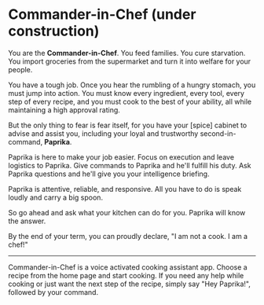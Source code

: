 # Commander-in-Chef (under construction)

You are the **Commander-in-Chef**. You feed families. You cure starvation. You import groceries from the supermarket and turn it into welfare for your people.

You have a tough job. Once you hear the rumbling of a hungry stomach, you must jump into action. You must know every ingredient, every tool, every step of every recipe, and you must cook to the best of your ability, all while maintaining a high approval rating.

But the only thing to fear is fear itself, for you have your [spice] cabinet to advise and assist you, including your loyal and trustworthy second-in-command, **Paprika**.

Paprika is here to make your job easier. Focus on execution and leave logistics to Paprika. Give commands to Paprika and he'll fulfill his duty. Ask Paprika questions and he'll give you your intelligence briefing.

Paprika is attentive, reliable, and responsive. All you have to do is speak loudly and carry a big spoon.

So go ahead and ask what your kitchen can do for you. Paprika will know the answer.

By the end of your term, you can proudly declare, "I am not a cook. I am a chef!"

---

Commander-in-Chef is a voice activated cooking assistant app. Choose a recipe from the home page and start cooking. If you need any help while cooking or just want the next step of the recipe, simply say "Hey Paprika!", followed by your command.
